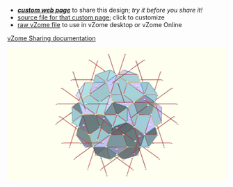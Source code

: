 
 - [***custom web page***][post] to share this design; *try it before you share it!*
 - [source file for that custom page][source]; click to customize
 - [raw vZome file][raw] to use in vZome desktop or vZome Online

[vZome Sharing documentation](https://vzome.github.io/vzome/sharing.html#how-it-works)

![Image](<6- axis.png>)


[post]: <https://John-Kostick.github.io/vzome-sharing/2022/01/26/6- axis-08-15-57.html>
[source]: <https://github.com/John-Kostick/vzome-sharing/edit/main/_posts/2022-01-26-6- axis-08-15-57.md>
[raw]: <https://raw.githubusercontent.com/John-Kostick/vzome-sharing/main/2022/01/26/08-15-57-6- axis/6- axis.vZome>